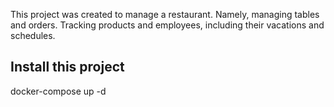 This project was created to manage a restaurant. Namely, managing tables and orders. 
Tracking products and employees, including their vacations and schedules.

## Install this project

docker-compose up -d
